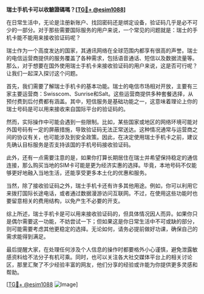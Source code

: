 **瑞士手机卡可以收驗證碼嗎？[[TG💪+ @esim1088](https://t.me/s/esim1088)]**

在日常生活中，无论是注册新账户、找回密码还是绑定设备，验证码几乎是必不可少的一部分。对于那些需要国际服务的用户来说，一个常见的问题就是：瑞士的手机卡能不能用来接收验证码呢？

瑞士作为一个高度发达的国家，其通讯网络在全球范围内都享有很高的声誉。瑞士的电信运营商提供的服务覆盖了各种需求，包括语音通话、短信以及数据流量等。那么，对于想要在国外使用瑞士手机卡来接收验证码的用户来说，这是否可行呢？让我们一起深入探讨这个问题。

首先，我们需要了解瑞士手机卡的基本功能。瑞士的电信市场相对开放，主要有三家主要运营商：Swisscom、Sunrise和Salt。这些运营商提供多种套餐选择，从预付费到后付费都有涵盖。其中，短信服务是基础功能之一，这意味着理论上你的瑞士号码是可以用来接收来自国际平台的验证码的。

然而，实际操作中可能会遇到一些限制。比如，某些国家或地区的网络环境可能对外国号码有一定的屏蔽措施，导致验证码无法正常送达。这种情况通常与运营商之间的协议有关，也可能涉及到安全政策。因此，在决定使用瑞士手机卡之前，建议先确认目标服务是否支持该国的手机号码接收验证码。

此外，还有一点需要注意的是，如果你打算长期居住在瑞士并希望保持稳定的通信连接，那么购买当地的SIM卡可能是更为经济实惠的选择。毕竟，本地号码不仅能够更好地融入当地生活，还能享受更多本土化的优惠和服务。

当然，除了接收验证码之外，瑞士手机卡还有许多其他用途。例如，你可以利用它来拨打国际长途电话，或者通过数据漫游访问互联网。不过，在使用这些功能时也要留意相关的费用结构，以免产生不必要的开支。

综上所述，瑞士手机卡是可以用来接收验证码的，但具体情况因人而异。如果你只是偶尔需要这一功能，不妨尝试一下；但如果这是你日常生活中不可或缺的部分，则可能需要考虑其他更稳定的选择。无论如何，请务必提前做好功课，确保自己的需求能得到满足。

最后提醒大家，在处理任何涉及个人信息的操作时都要格外小心谨慎，避免泄露敏感资料给不法分子有机可乘。同时，也可以关注各大社交媒体平台上的相关讨论区，那里汇聚了不少经验丰富的网友，他们分享的经验或许能为你提供更多灵感和帮助。

[[TG💪+ @esim1088](https://t.me/s/esim1088) ![Image](https://i.postimg.cc/4NQfJmqS/Snipaste-2025-05-13-00-14-12.png)]